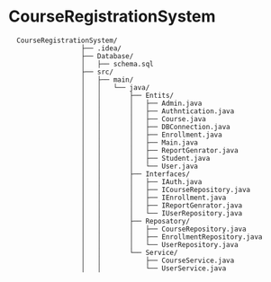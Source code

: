 # CourseRegistrationSystem

      CourseRegistrationSystem/
                      ├── .idea/
                      ├── Database/
                      │   ├── schema.sql
                      ├── src/
                      │   ├── main/
                      │   │   └── java/
                      │   │       ├── Entits/
                      │   │       │   ├── Admin.java
                      │   │       │   ├── Authntication.java
                      │   │       │   ├── Course.java
                      │   │       │   ├── DBConnection.java
                      │   │       │   ├── Enrollment.java
                      │   │       │   ├── Main.java
                      │   │       │   ├── ReportGenrator.java
                      │   │       │   ├── Student.java
                      │   │       │   └── User.java
                      │   │       ├── Interfaces/
                      │   │       │   ├── IAuth.java
                      │   │       │   ├── ICourseRepository.java
                      │   │       │   ├── IEnrollment.java
                      │   │       │   ├── IReportGenrator.java
                      │   │       │   └── IUserRepository.java
                      │   │       ├── Reposatory/
                      │   │       │   ├── CourseRepository.java
                      │   │       │   ├── EnrollmentRepository.java
                      │   │       │   └── UserRepository.java
                      │   │       └── Service/
                      │   │           ├── CourseService.java
                      │   │           └── UserService.java
